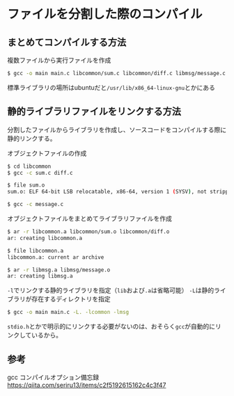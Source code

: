 # ファイルを分割した際のコンパイル

## まとめてコンパイルする方法

複数ファイルから実行ファイルを作成
```bash
$ gcc -o main main.c libcommon/sum.c libcommon/diff.c libmsg/message.c 
```

標準ライブラリの場所はubuntuだと`/usr/lib/x86_64-linux-gnu`とかにある


## 静的ライブラリファイルをリンクする方法
分割したファイルからライブラリを作成し、ソースコードをコンパイルする際に静的リンクする。

オブジェクトファイルの作成
```bash
$ cd libcommon
$ gcc -c sum.c diff.c

$ file sum.o
sum.o: ELF 64-bit LSB relocatable, x86-64, version 1 (SYSV), not stripped

$ gcc -c message.c
```

オブジェクトファイルをまとめてライブラリファイルを作成
```bash
$ ar -r libcommon.a libcommon/sum.o libcommon/diff.o
ar: creating libcommon.a

$ file libcommon.a
libcommon.a: current ar archive

$ ar -r libmsg.a libmsg/message.o
ar: creating libmsg.a
```

`-l`でリンクする静的ライブラリを指定（`lib`および`.a`は省略可能）
`-L`は静的ライブラリが存在するディレクトリを指定
```bash
$ gcc -o main main.c -L. -lcommon -lmsg
```

`stdio.h`とかで明示的にリンクする必要がないのは、おそらく`gcc`が自動的にリンクしているから。

## 参考

gcc コンパイルオプション備忘録  
https://qiita.com/seriru13/items/c2f5192615162c4c3f47